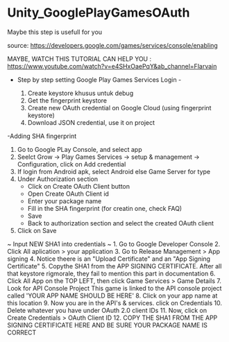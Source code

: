 # Unity_GooglePlayGamesOAuth
Maybe this step is usefull for you

 source: https://developers.google.com/games/services/console/enabling
 
 MAYBE, WATCH THIS TUTORIAL CAN HELP YOU : https://www.youtube.com/watch?v=e4SHxOaePqY&ab_channel=Flarvain
 
 - Step by step setting Google Play Games Services Login -
 
	1.	Create keystore khusus untuk debug
	2.	Get the fingerprint keystore
	3.	Create new OAuth credential on Google Cloud (using fingerprint keystore)
	4.	Download JSON credential, use it on project
	
-Adding SHA fingerprint
1.	Go to Google PLay Console, and select app
2.	Seelct Grow -> Play Games Services -> setup & management -> Configuration, click on Add credential
3.	If login from Android apk, select Android else Game Server for type
4.	Under Authorization section
	- Click on Create OAuth Client button
	- Open Create OAuth Client id
	- Enter your package name
	- Fill in the SHA fingerprint (for creatin one, check FAQ)
	- Save
	- Back to authorization section and select the created OAuth client
5. Click on Save

~ Input NEW SHA1 into credentials ~
	1.	Go to Google Developer Console
	2.	Click All aplication > your application
	3.	Go to Release Management > App signing
	4.	Notice theere is an "Upload Certificate" and an "App Signing Certificate"
	5.	Copythe SHA1 from the APP SIGNING CERTIFICATE. 
		After all that keystore rigmorale, they fail to mention this part in documentation
	6.	Click All App on the TOP LEFT, then click Game Services > Game Details
	7.	Look for API Console Project
	This game is linked to the API console project called 'YOUR APP NAME SHOULD BE HERE'
	8.	Click on your app name at this location
	9. Now you are in the API's & services. click on Credentials
	10. Delete whatever you have under OAuth 2.0 client IDs
	11.	Now, click on Create Credentials > OAuth Client ID
	12.	COPY THE SHA1 FROM THE APP SIGNING CERTIFICATE HERE AND BE SURE YOUR PACKAGE NAME IS CORRECT
